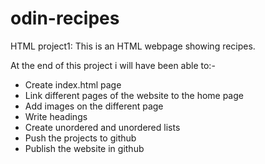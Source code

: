 # odin-recipes

HTML project1:
This is an HTML webpage showing recipes.

At the end of this project i will have been able to:-
- Create index.html page
- Link different pages of the website to the home page
- Add images on the different page
- Write headings
- Create unordered and unordered lists
- Push the projects to github
- Publish the website in github

<!-- more information maybe added during the project or after the project -->

